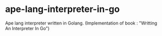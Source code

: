 # ape-lang-interpreter-in-go
Ape lang interpreter written in Golang. (Implementation of book : "Writting An Interpreter In Go")
